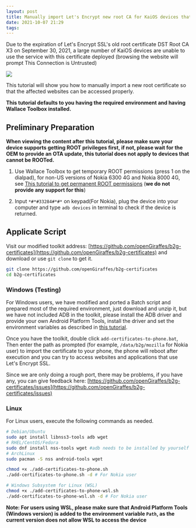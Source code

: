 ```yaml
---
layout: post
title: Manually import Let's Encrypt new root CA for KaiOS devices that have not obtained OTA or have been abandoned for updates
date: 2021-10-07 21:29 
tags: 
---
```


Due to the expiration of Let's Encrypt SSL's old root certificate DST Root CA X3 on September 30, 2021, a large number of KaiOS devices are unable to use the service with this certificate deployed (browsing the website will prompt This Connection is Untrusted)

![](https://liaronce.magecorn.com/img/20211007202249.png)

This tutorial will show you how to manually import a new root certificate so that the affected websites can be accessed properly.

**This tutorial defaults to you having the required environment and having Wallace Toolbox installed.**

<!-- more -->

## Preliminary Preparation

**When viewing the content after this tutorial, please make sure your device supports getting ROOT privileges first, if not, please wait for the OEM to provide an OTA update, this tutorial does not apply to devices that cannot be ROOTed.**

1. Use Wallace Toolbox to get temporary ROOT permissions (press 1 on the dialpad), for non-US versions of Nokia 6300 4G and Nokia 8000 4G, see [This tutorial to get permanent ROOT permissions](https://sites.google.com/view/bananahackers/devices/nokia-8000-4g-nokia-6300-4g-2020) (**we do not provide any support for this**)

2. Input `*#*#33284#*#*` on keypad(For Nokia), plug the device into your computer and type `adb devices` in terminal to check if the device is returned.

## Applicate Script

Visit our modified toolkit address: [https://github.com/openGiraffes/b2g-certificates](https://github.com/openGiraffes/b2g-certificates) and download or use `git clone` to get it.

```bash
git clone https://github.com/openGiraffes/b2g-certificates
cd b2g-certificates
```

### Windows (Testing)

For Windows users, we have modified and ported a Batch script and prepared most of the required environment, just download and unzip it, but we have not included ADB in the toolkit, please install the ADB driver and provide your own Android Platform Tools, install the driver and set the environment variables as described in [this tutorial](https://sites.google.com/view/bananahackers/install-omnisd).

Once you have the toolkit, double click `add-certificates-to-phone.bat`, Then enter the path as prompted (for example, `/data/b2g/mozilla` for Nokia user) to import the certificate to your phone, the phone will reboot after execution and you can try to access websites and applications that use Let's Encrypt SSL.

Since we are only doing a rough port, there may be problems, if you have any, you can give feedback here: [https://github.com/openGiraffes/b2g-certificates/issues](https://github.com/openGiraffes/b2g-certificates/issues)

### Linux

For Linux users, execute the following commands as needed.

```bash
# Debian/Ubuntu
sudo apt install libnss3-tools adb wget
# RHEL/CentOS/Fedora
sudo dnf install nss-tools wget #adb needs to be installed by yourself
# ArchLinux
sudo pacman -S nss android-tools wget

chmod +x ./add-certificates-to-phone.sh
./add-certificates-to-phone.sh -d # For Nokia user

# Windows Subsystem for Linux (WSL)
chmod +x ./add-certificates-to-phone-wsl.sh
./add-certificates-to-phone-wsl.sh -d # For Nokia user
```

**Note: For users using WSL, please make sure that Android Platform Tools (Windows version) is added to the environment variable `Path`, as the current version does not allow WSL to access the device**

